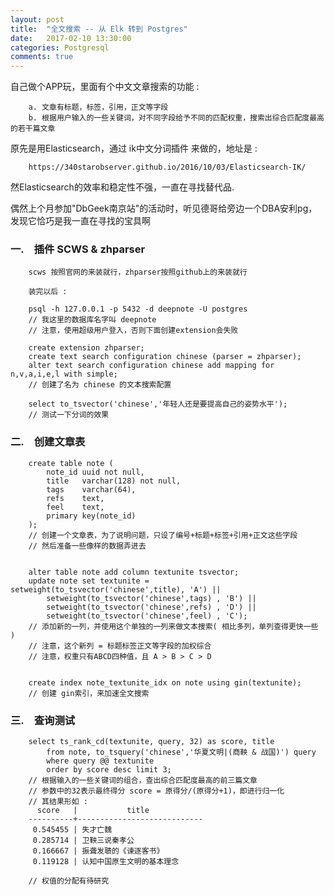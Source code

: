```yaml
---
layout: post
title:  "全文搜索 -- 从 Elk 转到 Postgres"
date:   2017-02-10 13:30:00
categories: Postgresql
comments: true
---
```



自己做个APP玩，里面有个中文文章搜索的功能 :  

        a. 文章有标题，标签，引用，正文等字段
        b. 根据用户输入的一些关键词，对不同字段给予不同的匹配权重，搜索出综合匹配度最高的若干篇文章


原先是用Elasticsearch，通过 ik中文分词插件 来做的，地址是 :

        https://340starobserver.github.io/2016/10/03/Elasticsearch-IK/


然Elasticsearch的效率和稳定性不强，一直在寻找替代品.

偶然上个月参加"DbGeek南京站"的活动时，听见德哥给旁边一个DBA安利pg，发现它恰巧是我一直在寻找的宝具啊


### 一.　插件 SCWS & zhparser ###

        scws 按照官网的来装就行，zhparser按照github上的来装就行
        
        装完以后 :
        
        psql -h 127.0.0.1 -p 5432 -d deepnote -U postgres
        // 我这里的数据库名字叫 deepnote
        // 注意，使用超级用户登入，否则下面创建extension会失败
        
        create extension zhparser;
        create text search configuration chinese (parser = zhparser);
        alter text search configuration chinese add mapping for n,v,a,i,e,l with simple;
        // 创建了名为 chinese 的文本搜索配置
        
        select to_tsvector('chinese','年轻人还是要提高自己的姿势水平');
        // 测试一下分词的效果


### 二.　创建文章表 ###

        create table note (
            note_id uuid not null,
            title   varchar(128) not null,
            tags    varchar(64),
            refs    text,
            feel    text,
            primary key(note_id)
        );
        // 创建一个文章表，为了说明问题，只设了编号+标题+标签+引用+正文这些字段
        // 然后准备一些像样的数据弄进去
        
        
        alter table note add column textunite tsvector;
        update note set textunite = setweight(to_tsvector('chinese',title), 'A') ||
            setweight(to_tsvector('chinese',tags) , 'B') ||
            setweight(to_tsvector('chinese',refs) , 'D') ||
            setweight(to_tsvector('chinese',feel) , 'C');
        // 添加新的一列，并使用这个单独的一列来做文本搜索( 相比多列，单列查得更快一些 )
        // 注意，这个新列 = 标题标签正文等字段的加权综合
        // 注意，权重只有ABCD四种值，且 A > B > C > D
        
        
        create index note_textunite_idx on note using gin(textunite);
        // 创建 gin索引，来加速全文搜索


### 三.　查询测试 ###

        select ts_rank_cd(textunite, query, 32) as score, title 
            from note, to_tsquery('chinese','华夏文明|(商鞅 & 战国)') query 
            where query @@ textunite 
            order by score desc limit 3;
        // 根据输入的一些关键词的组合，查出综合匹配度最高的前三篇文章
        // 参数中的32表示最终得分 score = 原得分/(原得分+1)，即进行归一化        
        // 其结果形如 :
          score   |           title            
        ----------+----------------------------
         0.545455 | 失才亡魏
         0.285714 | 卫鞅三说秦孝公
         0.166667 | 振聋发聩的《谏逐客书》
         0.119128 | 认知中国原生文明的基本理念

        // 权值的分配有待研究
